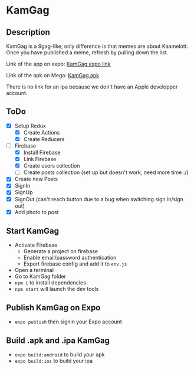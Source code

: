 # KamGag

## Description
KamGag is a 9gag-like, only difference is that memes are about Kaamelott.
Once you have published a meme, refresh by pulling down the list.

Link of the app on expo: [KamGag expo link](https://expo.io/@iqyu/KamGag)

Link of the apk on Mega: [KamGag apk](https://mega.nz/#!9Ed0VArY!SqgSBOmNcABhm0xjdw1A0y3du95PuZAH1kjp_UiX9mE)

There is no link for an ipa because we don't have an Apple developper account.

## ToDo
- [x] Setup Redux
  - [x] Create Actions
  - [x] Create Reducers
- [ ] Firebase
  - [x] Install Firebase
  - [x] Link Firebase
  - [x] Create users collection
  - [ ] Create posts collection (set up but doesn't work, need more time :/)
- [x] Create new Posts
- [x] SignIn
- [x] SignUp
- [x] SignOut (can't reach button due to a bug when switching sign in/sign out)
- [x] Add photo to post

## Start KamGag
- Activate Firebase
    - Generate a project on firebase
    - Enable email/password authentication
    - Export firebase config and add it to `env.js`
- Open a terminal
- Go to KamGag folder
- `npm i` to install dependencies
- `npm start` will launch the dev tools

## Publish KamGag on Expo
- `expo publish` then signin your Expo account

## Build .apk and .ipa KamGag
- `expo build:android` to build your apk
- `expo build:ios` to build your ipa
